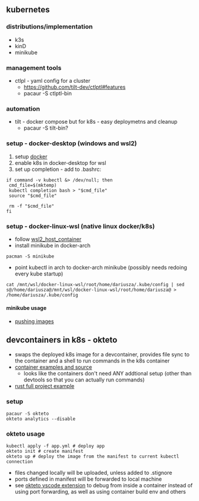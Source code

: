## kubernetes

### distributions/implementation

- k3s
- kinD
- minikube

### management tools

- ctlpl - yaml config for a cluster
    - https://github.com/tilt-dev/ctlptl#features
    - pacaur -S ctlptl-bin
    

### automation

- tilt - docker compose but for k8s - easy deploymetns and cleanup
    - pacaur -S tilt-bin?

### setup - docker-desktop (windows and wsl2)

1. setup [docker](./docker.md) 
2. enable k8s in docker-desktop for wsl
3. set up completion - add to .bashrc:
```
if command -v kubectl &> /dev/null; then
 cmd_file=$(mktemp)
 kubectl completion bash > "$cmd_file"
 source "$cmd_file"

 rm -f "$cmd_file"
fi
```

### setup - docker-linux-wsl (native linux docker/k8s)

* follow [wsl2_host_container](../windows/wsl2_host_container.md)
* install minikube in docker-arch
```
pacman -S minikube
```
* point kubectl in arch to docker-arch minikube (possibly needs redoing every kube startup)
```
cat /mnt/wsl/docker-linux-wsl/root/home/dariusza/.kube/config | sed s@/home/dariusza@/mnt/wsl/docker-linux-wsl/root/home/dariusza@ > /home/dariusza/.kube/config
```

#### minikube usage

- [pushing images](https://minikube.sigs.k8s.io/docs/handbook/pushing/)

## devcontainers in k8s - okteto

- swaps the deployed k8s image for a devcontainer, provides file sync to the container and a shell to run commands in the k8s container
- [container examples and source](https://github.com/okteto/devenv)
    - looks like the containers don't need ANY addtional setup (other than devtools so that you can actually run commands)
- [rust full project example](https://github.com/okteto/rust-getting-started)

### setup

```
pacaur -S okteto
okteto analytics --disable
```

### okteto usage

```
kubectl apply -f app.yml # deploy app
okteto init # create manifest
okteto up # deploy the image from the manifest to current kubectl connection
```
- files changed locally will be uploaded, unless added to .stignore
- ports defined in manifest will be forwarded to local machine
- see [okteto vscode extension](./vscode.md) to debug from inside a container instead of using port forwarding, as well as using container build env and others